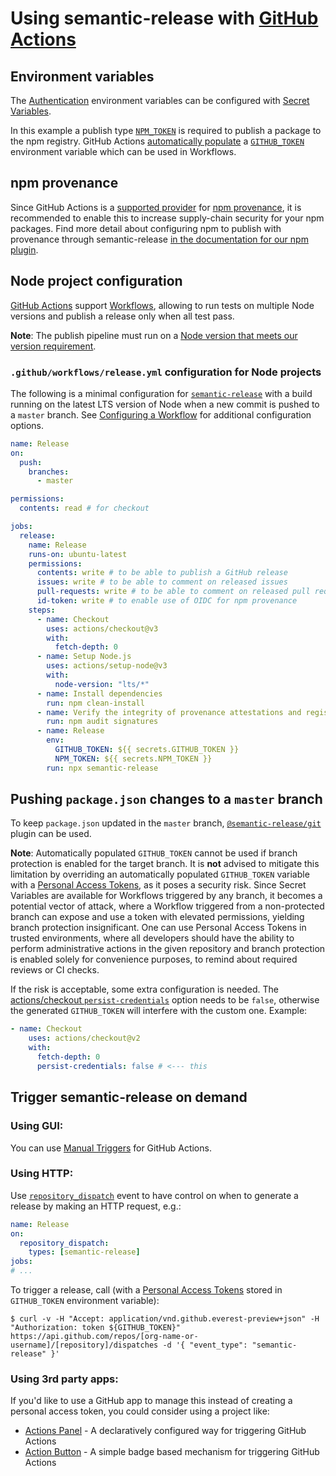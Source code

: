 # Using semantic-release with [GitHub Actions](https://help.github.com/en/categories/automating-your-workflow-with-github-actions)

## Environment variables

The [Authentication](../../usage/ci-configuration.md#authentication) environment variables can be configured
with [Secret Variables](https://docs.github.com/en/actions/reference/encrypted-secrets).

In this example a publish type [`NPM_TOKEN`](https://docs.npmjs.com/creating-and-viewing-authentication-tokens) is
required to publish a package to the npm registry. GitHub
Actions [automatically populate](https://help.github.com/en/articles/virtual-environments-for-github-actions#github_token-secret)
a [`GITHUB_TOKEN`](https://help.github.com/en/articles/creating-a-personal-access-token-for-the-command-line)
environment variable which can be used in Workflows.

## npm provenance

Since GitHub Actions is
a [supported provider](https://docs.npmjs.com/generating-provenance-statements#provenance-limitations)
for [npm provenance](https://docs.npmjs.com/generating-provenance-statements), it is recommended to enable this to
increase supply-chain security for your npm packages.
Find more detail about configuring npm to publish with provenance through
semantic-release [in the documentation for our npm plugin](https://github.com/semantic-release/npm#npm-provenance).

## Node project configuration

[GitHub Actions](https://github.com/features/actions)
support [Workflows](https://help.github.com/en/articles/configuring-workflows), allowing to run tests on multiple Node
versions and publish a release only when all test pass.

**Note**: The publish pipeline must run on
a [Node version that meets our version requirement](../../support/node-version.md).

### `.github/workflows/release.yml` configuration for Node projects

The following is a minimal configuration for [`semantic-release`](https://github.com/semantic-release/semantic-release)
with a build running on the latest LTS version of Node when a new commit is pushed to a `master` branch.
See [Configuring a Workflow](https://help.github.com/en/articles/configuring-a-workflow) for additional configuration
options.

```yaml
name: Release
on:
  push:
    branches:
      - master

permissions:
  contents: read # for checkout

jobs:
  release:
    name: Release
    runs-on: ubuntu-latest
    permissions:
      contents: write # to be able to publish a GitHub release
      issues: write # to be able to comment on released issues
      pull-requests: write # to be able to comment on released pull requests
      id-token: write # to enable use of OIDC for npm provenance
    steps:
      - name: Checkout
        uses: actions/checkout@v3
        with:
          fetch-depth: 0
      - name: Setup Node.js
        uses: actions/setup-node@v3
        with:
          node-version: "lts/*"
      - name: Install dependencies
        run: npm clean-install
      - name: Verify the integrity of provenance attestations and registry signatures for installed dependencies
        run: npm audit signatures
      - name: Release
        env:
          GITHUB_TOKEN: ${{ secrets.GITHUB_TOKEN }}
          NPM_TOKEN: ${{ secrets.NPM_TOKEN }}
        run: npx semantic-release
```

## Pushing `package.json` changes to a `master` branch

To keep `package.json` updated in the `master`
branch, [`@semantic-release/git`](https://github.com/semantic-release/git) plugin can be used.

**Note**: Automatically populated `GITHUB_TOKEN` cannot be used if branch protection is enabled for the target branch.
It is **not** advised to mitigate this limitation by overriding an automatically populated `GITHUB_TOKEN` variable with
a [Personal Access Tokens](https://help.github.com/en/github/authenticating-to-github/creating-a-personal-access-token-for-the-command-line),
as it poses a security risk. Since Secret Variables are available for Workflows triggered by any branch, it becomes a
potential vector of attack, where a Workflow triggered from a non-protected branch can expose and use a token with
elevated permissions, yielding branch protection insignificant. One can use Personal Access Tokens in trusted
environments, where all developers should have the ability to perform administrative actions in the given repository and
branch protection is enabled solely for convenience purposes, to remind about required reviews or CI checks.

If the risk is acceptable, some extra configuration is needed.
The [actions/checkout `persist-credentials`](https://github.com/marketplace/actions/checkout#usage) option needs to
be `false`, otherwise the generated `GITHUB_TOKEN` will interfere with the custom one. Example:

```yaml
- name: Checkout
    uses: actions/checkout@v2
    with:
      fetch-depth: 0
      persist-credentials: false # <--- this
```

## Trigger semantic-release on demand

### Using GUI:

You can
use [Manual Triggers](https://github.blog/changelog/2020-07-06-github-actions-manual-triggers-with-workflow_dispatch/)
for GitHub Actions.

### Using HTTP:

Use [`repository_dispatch`](https://docs.github.com/en/actions/reference/events-that-trigger-workflows#repository_dispatch)
event to have control on when to generate a release by making an HTTP request, e.g.:

```yaml
name: Release
on:
  repository_dispatch:
    types: [semantic-release]
jobs:
# ...
```

To trigger a release, call (with
a [Personal Access Tokens](https://help.github.com/en/github/authenticating-to-github/creating-a-personal-access-token-for-the-command-line)
stored in `GITHUB_TOKEN` environment variable):

```
$ curl -v -H "Accept: application/vnd.github.everest-preview+json" -H "Authorization: token ${GITHUB_TOKEN}" https://api.github.com/repos/[org-name-or-username]/[repository]/dispatches -d '{ "event_type": "semantic-release" }'
```

### Using 3rd party apps:

If you'd like to use a GitHub app to manage this instead of creating a personal access token, you could consider using a
project like:

- [Actions Panel](https://www.actionspanel.app/) - A declaratively configured way for triggering GitHub Actions
- [Action Button](https://github-action-button.web.app/#details) - A simple badge based mechanism for triggering GitHub
  Actions
